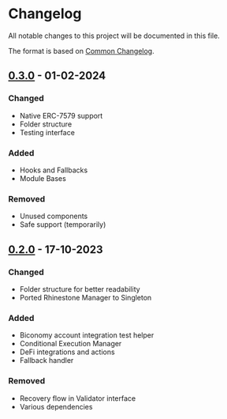 # Changelog

All notable changes to this project will be documented in this file.

The format is based on [Common Changelog](https://common-changelog.org/).

[0.3.0]: https://github.com/rhinestonewtf/modulekit/releases/tag/v0.3.0
[0.2.0]: https://github.com/rhinestonewtf/modulekit/releases/tag/v0.2.0
[0.1.0]: https://github.com/rhinestonewtf/modulekit/releases/tag/v0.1.0

## [0.3.0] - 01-02-2024

### Changed

- Native ERC-7579 support
- Folder structure
- Testing interface

### Added

- Hooks and Fallbacks
- Module Bases

### Removed

- Unused components
- Safe support (temporarily)

## [0.2.0] - 17-10-2023

### Changed

- Folder structure for better readability
- Ported Rhinestone Manager to Singleton

### Added

- Biconomy account integration test helper
- Conditional Execution Manager
- DeFi integrations and actions
- Fallback handler

### Removed

- Recovery flow in Validator interface
- Various dependencies
